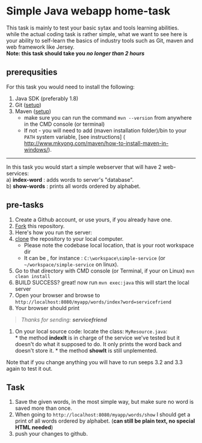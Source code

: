 # Simple Java webapp home-task

This task is mainly to test your basic sytax and tools learning abilities.  
while the actual coding task is rather simple, what we want to see here is your ability to self-learn the basics of industry tools such as Git, maven and web framework like Jersey.  
**Note: this task should take you *no longer than 2 hours***

## prerequsities

For this task you would need to install the following:  
1. Java SDK (preferably 1.8)  
2. Git ([setup](https://help.github.com/articles/set-up-git/))  
3. Maven ([setup](https://maven.apache.org/guides/getting-started/maven-in-five-minutes.html))  
    * make sure you can run the command `mvn --version` from anywhere in the CMD console (or terminal)  
    * If not - you will need to add (maven installation folder)/bin to your `PATH` system variable, [see instructions] ( http://www.mkyong.com/maven/how-to-install-maven-in-windows/).  

---

In this task you would start a simple webserver that will have 2 web-services:  
a) **index-word** : adds words to server's "database".  
b) **show-words** : prints all words ordered by alphabet.


## pre-tasks

1. Create a Github account, or use yours, if you already have one.  
1. [Fork](https://help.github.com/articles/fork-a-repo/) this repository.  
1. Here's how you run the server:  
  1. [clone](https://help.github.com/articles/fork-a-repo/#step-2-create-a-local-clone-of-your-fork) the  repository to your local computer. 
     * Please note the codebase local location, that is your root workspace dir  
     * It can be , for instance : `C:\workspace\simple-service`  (or `~/workspace/simple-service` on linux).  
  1. Go to that directory with CMD console (or Terminal, if your on Linux) `mvn clean install`   
  1. BUILD SUCCESS? great! now run `mvn exec:java` this will start the local server  
  1. Open your browser and browse to `http://localhost:8080/myapp/words/index?word=servicefriend`  
  1. Your browser should print  
   > *Thanks for sending: **servicefriend***  
  1. On your local source code: locate the class: `MyResource.java`:  
    * the method **indexIt** is in charge of the service we've tested but it doesn't do what it supposed to do. It only prints the word back and doesn't store it.
    * the method **showIt** is still unplemented.

Note that if you change anything you will have to run seeps 3.2 and 3.3 again to test it out.

## Task
1. Save the given words, in the most simple way, but make sure no word is saved more than once.
2. When going to `http://localhost:8080/myapp/words/show` I should get a print of all words ordered by alphabet. (**can still be plain text, no special HTML needed**)
3. push your changes to github.
